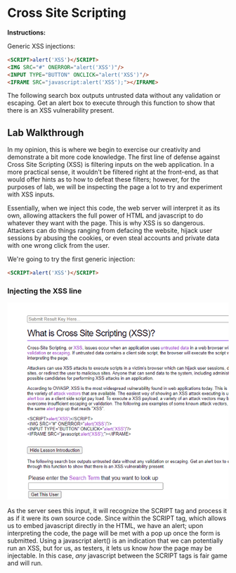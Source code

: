 # Cross Site Scripting

**Instructions:**

Generic XSS injections:
```HTML
<SCRIPT>alert('XSS')</SCRIPT>
<IMG SRC="#" ONERROR="alert('XSS')"/>
<INPUT TYPE="BUTTON" ONCLICK="alert('XSS')"/>
<IFRAME SRC="javascript:alert('XSS');"></IFRAME>
```

The following search box outputs untrusted data without any validation or escaping. Get an alert box to execute through this function to show that there is an XSS vulnerability present.

## Lab Walkthrough

In my opinion, this is where we begin to exercise our creativity and demonstrate a bit more code knowledge. The first line of defense against Cross Site Scripting (XSS) is filtering inputs on the web application. In a more practical sense, it wouldn't be filtered right at the front-end, as that would offer hints as to how to defeat these filters; however, for the purposes of lab, we will be inspecting the page a lot to try and experiment with XSS inputs.

Essentially, when we inject this code, the web server will interpret it as its own, allowing attackers the full power of HTML and javascript to do whatever they want with the page. This is why XSS is so dangerous. Attackers can do things ranging from defacing the website, hijack user sessions by abusing the cookies, or even steal accounts and private data with one wrong click from the user.

We're going to try the first generic injection:
``` HTML
<SCRIPT>alert('XSS')</SCRIPT>
```

### Injecting the XSS line
<img src="https://github.com/colton-gabertan/SecurityShepherdLabs/blob/Cross-Site-Scripting/XSS0.gif">

As the server sees this input, it will recognize the SCRIPT tag and process it as if it were its own source code. Since within the SCRIPT tag, which allows us to embed javascript directly in the HTML, we have an alert; upon interpreting the code, the page will be met with a pop up once the form is submitted. Using a javascript alert() is an indication that we can potentially run an XSS, but for us, as testers, it lets us know *how* the page may be injectable. In this case, *any* javascript between the SCRIPT tags is fair game and will run.
